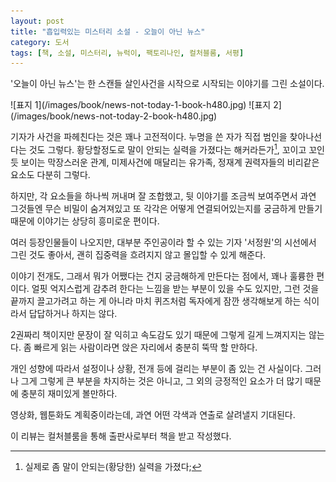 ```yaml
---
layout: post
title: "흡입력있는 미스터리 소설 - 오늘이 아닌 뉴스"
category: 도서
tags: [책, 소설, 미스터리, 뉴럭이, 팩토리나인, 컬처블룸, 서평]
---
```


'오늘이 아닌 뉴스'는
한 스캔들 살인사건을 시작으로 시작되는 이야기를 그린 소설이다.

<p class="center" markdown="1">
![표지 1](/images/book/news-not-today-1-book-h480.jpg)
![표지 2](/images/book/news-not-today-2-book-h480.jpg)
</p>

기자가 사건을 파헤친다는 것은 꽤나 고전적이다.
누명을 쓴 자가 직접 범인을 찾아나선다는 것도 그렇다.
황당할정도로 말이 안되는 실력을 가졌다는 해커라든가[^1],
꼬이고 꼬인 듯 보이는 막장스러운 관계,
미제사건에 매달리는 유가족,
정재계 권력자들의 비리같은 요소도 다분히 그렇다.

[^1]: 실제로 좀 말이 안되는(황당한) 실력을 가졌다;

하지만, 각 요소들을 하나씩 꺼내며 잘 조합했고,
뒷 이야기를 조금씩 보여주면서
과연 그것들엔 무슨 비밀이 숨겨져있고
또 각각은 어떻게 연결되어있는지를 궁금하게 만들기 때문에
이야기는 상당히 흥미로운 편이다.

여러 등장인물들이 나오지만,
대부분 주인공이라 할 수 있는 기자 '서정원'의 시선에서 그린 것도 좋아서,
괜히 집중력을 흐려지지 않고 몰입할 수 있게 해준다.

이야기 전개도, 그래서 뭐가 어쨌다는 건지 궁금해하게 만든다는 점에서, 꽤나 훌륭한 편이다.
얼핏 억지스럽게 감추려 한다는 느낌을 받는 부분이 있을 수도 있지만,
그런 것을 끝까지 끌고가려고 하는 게 아니라
마치 퀴즈처럼 독자에게 잠깐 생각해보게 하는 식이라서
답답하거나 하지는 않다.

2권짜리 책이지만 문장이 잘 익히고 속도감도 있기 때문에 그렇게 길게 느껴지지는 않는다.
좀 빠르게 읽는 사람이라면 앉은 자리에서 충분히 뚝딱 할 만하다.

개인 성향에 따라서 설정이나 상황, 전개 등에 걸리는 부분이 좀 있는 건 사실이다.
그러나 그게 그렇게 큰 부분을 차지하는 것은 아니고,
그 외의 긍정적인 요소가 더 많기 때문에
충분히 재미있게 볼만하다.

영상화, 웹툰화도 계획중이라는데,
과연 어떤 각색과 연출로 살려낼지 기대된다.



<div class="im im-info">
이 리뷰는 컬처블룸을 통해 출판사로부터 책을 받고 작성했다.
</div>

